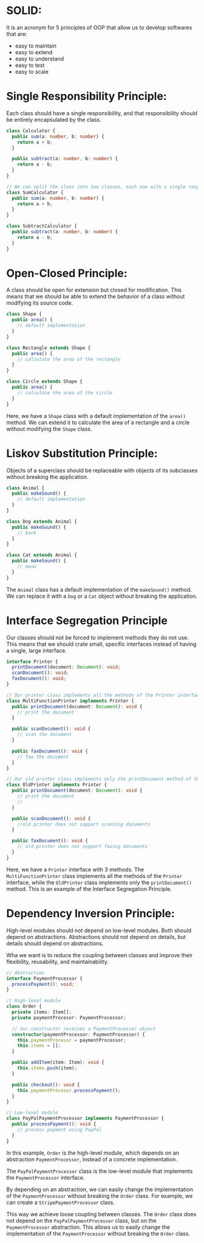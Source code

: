 # SOLID:

It is an acronym for 5 principles of OOP that allow us to develop softwares that are:

- easy to maintain
- easy to extend
- easy to understand
- easy to test
- easy to scale

# Single Responsibility Principle:

Each class should have a single responsibility, and that responsibility should be entirely encapsulated by the class.

```typescript
class Calculator {
  public sum(a: number, b: number) {
    return a + b;
  }

  public subtract(a: number, b: number) {
    return a - b;
  }
}

// We can split the class into two classes, each one with a single responsibility
class SumCalculator {
  public sum(a: number, b: number) {
    return a + b;
  }
}

class SubtractCalculator {
  public subtract(a: number, b: number) {
    return a - b;
  }
}
```

# Open-Closed Principle:

A class should be open for extension but closed for modification. This means that we should be able to extend the behavior of a class without modifying its source code.

```typescript
class Shape {
  public area() {
    // default implementation
  }
}

class Rectangle extends Shape {
  public area() {
    // calculate the area of the rectangle
  }
}

class Circle extends Shape {
  public area() {
    // calculate the area of the circle
  }
}
```

Here, we have a `Shape` class with a default implementation of the `area()` method. We can extend it to calculate the area of a rectangle and a circle without modifying the `Shape` class.

# Liskov Substitution Principle:

Objects of a superclass should be replaceable with objects of its subclasses without breaking the application.

```typescript
class Animal {
  public makeSound() {
    // default implementation
  }
}

class Dog extends Animal {
  public makeSound() {
    // bark
  }
}

class Cat extends Animal {
  public makeSound() {
    // meow
  }
}
```

The `Animal` class has a default implementation of the `makeSound()` method. We can replace it with a `Dog` or a `Cat` object without breaking the application.

# Interface Segregation Principle

Our classes should not be forced to implement methods they do not use. This means that we should crate small, specific interfaces instead of having a single, large interface.

```typescript
interface Printer {
  printDocument(document: Document): void;
  scanDocument(): void;
  faxDocument(): void;
}

// Our printer class implements all the methods of the Printer interface
class MultiFunctionPrinter implements Printer {
  public printDocument(document: Document): void {
    // print the document
  }

  public scanDocument(): void {
    // scan the document
  }

  public faxDocument(): void {
    // fax the document
  }
}

// Our old printer class implements only the printDocument method of the Printer interface
class OldPrinter implements Printer {
  public printDocument(document: Document): void {
    // print the document
    //
  }

  public scanDocument(): void {
    //old printer does not support scanning documents
  }

  public faxDocument(): void {
    // old printer does not support faxing documents
  }
}
```

Here, we have a `Printer` interface with 3 methods. The `MultiFunctionPrinter` class implements all the methods of the `Printer` interface, while the `OldPrinter` class implements only the `printDocument()` method. This is an example of the Interface Segregation Principle.

# Dependency Inversion Principle:

High-level modules should not depend on low-level modules. Both should depend on abstractions. Abstractions should not depend on details, but details should depend on abstractions.

Wha we want is to reduce the coupling between classes and improve their flexibility, reusability, and maintainability.

```typescript
// Abstraction
interface PaymentProcessor {
  processPayment(): void;
}

// High-level module
class Order {
  private items: Item[];
  private paymentProcesor: PaymentProcessor;

  // our constructor receives a PaymentProcessor object
  constructor(paymentProcessor: PaymentProcessor) {
    this.paymentProcesor = paymentProcessor;
    this.items = [];
  }

  public addItem(item: Item): void {
    this.items.push(item);
  }

  public checkout(): void {
    this.paymentProcesor.processPayment();
  }
}

// Low-level module
class PayPalPaymentProcessor implements PaymentProcessor {
  public processPayment(): void {
    // process payment using PayPal
  }
}
```

In this example, `Order` is the high-level module, which depends on an abstraction `PaymentProcessor`, instead of a concrete implementation.

The `PayPalPaymentProcessor` class is the low-level module that implements the `PaymentProcessor` interface.

By depending on an abstraction, we can easily change the implementation of the `PaymentProcessor` without breaking the `Order` class. For example, we can create a `StripePaymentProcessor` class.

This way we achieve loose coupling between classes. The `Order` class does not depend on the `PayPalPaymentProcessor` class, but on the `PaymentProcessor` abstraction. This allows us to easily change the implementation of the `PaymentProcessor` without breaking the `Order` class.

